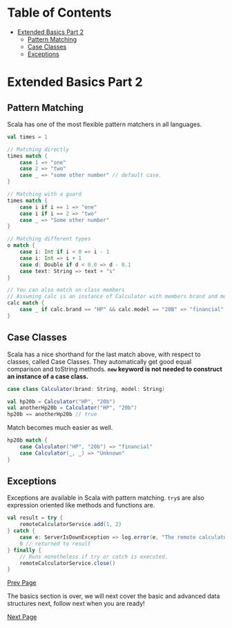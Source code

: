 <!-- TOC start (generated with https://github.com/derlin/bitdowntoc) -->
# Table of Contents
- [Extended Basics Part 2](#extended-basics-part-2)
   * [Pattern Matching](#pattern-matching)
   * [Case Classes](#case-classes)
   * [Exceptions](#exceptions)

<!-- TOC end -->

<!-- TOC --><a name="extended-basics-part-2"></a>
# Extended Basics Part 2
<!-- TOC --><a name="pattern-matching"></a>
## Pattern Matching
Scala has one of the most flexible pattern matchers in all languages.

```scala
val times = 1

// Matching directly
times match {
    case 1 => "one"
    case 2 => "two"
    case _ => "some other number" // default case.
}

// Matching with a guard
times match {
    case i if i == 1 => "one"
    case i if i == 2 => "two"
    case _ => "Some other number"
}

// Matching different types
o match {
    case i: Int if i < 0 => i - 1
    case i: Int => i + 1
    case d: Double if d < 0.0 => d - 0.1
    case text: String => text + "s"
}

// You can also match on class members
// Assuming calc is an instance of Calculator with members brand and model
calc match {
    case _ if calc.brand == "HP" && calc.model == "20B" => "financial"
}
```

<!-- TOC --><a name="case-classes"></a>
## Case Classes
Scala has a nice shorthand for the last match above, with respect to classes, called Case Classes. They automatically get good equal comparison and toString methods. **`new` keyword is not needed to construct an instance of a case class.**

```scala
case class Calculator(brand: String, model: String)

val hp20b = Calculator("HP", "20b")
val anotherHp20b = Calculator("HP", "20b")
hp20b == anotherHp20b // true
```

Match becomes much easier as well.

```scala
hp20b match {
    case Calculator("HP", "20b") => "financial"
    case Calculator(_, _) => "Unknown"
}
```

<!-- TOC --><a name="exceptions"></a>
## Exceptions
Exceptions are available in Scala with pattern matching. `try`s are also expression oriented like methods and functions are.

```scala
val result = try {
    remoteCalculatorService.add(1, 2)
} catch {
    case e: ServerIsDownException => log.error(e, "The remote calculator is down")
    0 // returned to result
} finally {
    // Runs nonetheless if try or catch is executed.
    remoteCalculatorService.close()
}
```

[Prev Page](./6_extended_basics.md) 

The basics section is over, we will next cover the basic and advanced data structures next, follow next when you are ready!

[Next Page](../collections/8_basic_ds.md)